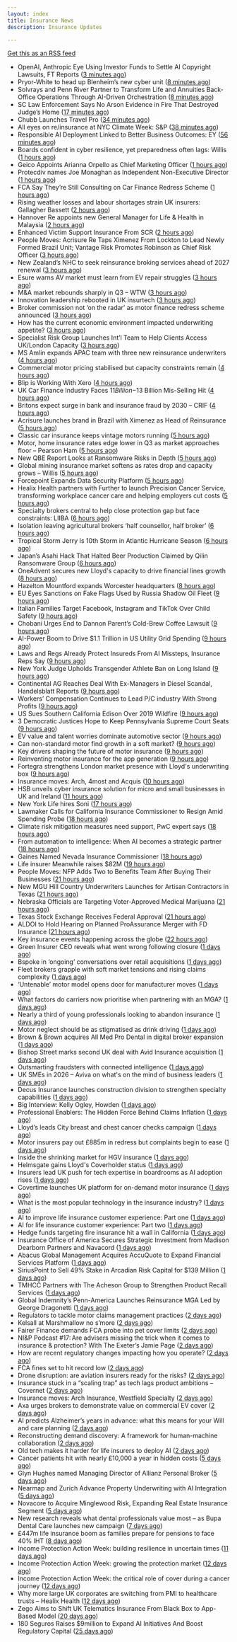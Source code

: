 ```yaml
---
layout: index
title: Insurance News
description: Insurance Updates

---
```


[Get this as an RSS feed](/insurance.rss)

<!-- news_marker starts -->
- OpenAI, Anthropic Eye Using Investor Funds to Settle AI Copyright Lawsuits, FT Reports ([3 minutes ago](https://www.insurancejournal.com/news/national/2025/10/08/843087.htm))
- Pryor-White to head up Blenheim’s new cyber unit ([8 minutes ago](https://www.reinsurancene.ws/pryor-white-to-head-up-blenheims-new-cyber-unit/))
- Solvrays and Penn River Partner to Transform Life and Annuities Back-Office Operations Through AI-Driven Orchestration ([8 minutes ago](https://www.insurtechinsights.com/solvrays-and-penn-river-partner-to-transform-life-and-annuities-back-office-operations-through-ai-driven-orchestration/))
- SC Law Enforcement Says No Arson Evidence in Fire That Destroyed Judge’s Home ([17 minutes ago](https://www.insurancejournal.com/news/southeast/2025/10/08/843081.htm))
- Chubb Launches Travel Pro ([34 minutes ago](https://insurance-edge.net/2025/10/08/chubb-launches-travel-pro/))
- All eyes on re/insurance at NYC Climate Week: S&P ([38 minutes ago](https://www.reinsurancene.ws/all-eyes-on-re-insurance-at-nyc-climate-week-sp/))
- Responsible AI Deployment Linked to Better Business Outcomes: EY ([56 minutes ago](https://www.insurancejournal.com/news/national/2025/10/08/843072.htm))
- Boards confident in cyber resilience, yet preparedness often lags: Willis ([1 hours ago](https://www.reinsurancene.ws/boards-confident-in-cyber-resilience-yet-preparedness-often-lags-willis/))
- Geico Appoints Arianna Orpello as Chief Marketing Officer ([1 hours ago](https://www.insurtechinsights.com/geico-appoints-arianna-orpello-as-chief-marketing-officer/))
- Protecdiv names Joe Monaghan as Independent Non-Executive Director ([1 hours ago](https://www.reinsurancene.ws/protecdiv-names-joe-monaghan-as-independent-non-executive-director/))
- FCA Say They’re Still Consulting on Car Finance Redress Scheme ([1 hours ago](https://insurance-edge.net/2025/10/08/fca-say-theyre-still-consulting-on-car-finance-redress-scheme/))
- Rising weather losses and labour shortages strain UK insurers: Gallagher Bassett ([2 hours ago](https://www.reinsurancene.ws/rising-weather-losses-and-labour-shortages-strain-uk-insurers-gallagher-bassett/))
- Hannover Re appoints new General Manager for Life & Health in Malaysia ([2 hours ago](https://www.reinsurancene.ws/hannover-re-appoints-new-general-manager-for-life-health-in-malaysia/))
- Enhanced Victim Support Insurance From SCR ([2 hours ago](https://insurance-edge.net/2025/10/08/enhanced-victim-support-insurance-from-scr/))
- People Moves: Acrisure Re Taps Ximenez From Lockton to Lead Newly Formed Brazil Unit; Vantage Risk Promotes Robinson as Chief Risk Officer ([3 hours ago](https://www.insurancejournal.com/news/international/2025/10/08/843060.htm))
- New Zealand’s NHC to seek reinsurance broking services ahead of 2027 renewal ([3 hours ago](https://www.reinsurancene.ws/new-zealands-nhc-to-seek-reinsurance-broking-services-ahead-of-2027-renewal/))
- Esure warns AV market must learn from EV repair struggles ([3 hours ago](https://www.postonline.co.uk/market-access/motor/7959108/esure-warns-av-market-must-learn-from-ev-repair-struggles))
- M&A market rebounds sharply in Q3 – WTW ([3 hours ago](https://www.insurancebusinessmag.com/uk/news/mergers-acquisitions/manda-market-rebounds-sharply-in-q3--wtw-552333.aspx))
- Innovation leadership rebooted in UK insurtech ([3 hours ago](https://www.insurancebusinessmag.com/uk/news/technology/innovation-leadership-rebooted-in-uk-insurtech-552330.aspx))
- Broker commission not ‘on the radar’ as motor finance redress scheme announced ([3 hours ago](https://www.postonline.co.uk/news/7959192/broker-commission-not-%E2%80%98on-the-radar%E2%80%99-as-motor-finance-redress-scheme-announced))
- How has the current economic environment impacted underwriting appetite? ([3 hours ago](https://www.insurancebusinessmag.com/uk/tv/how-has-the-current-economic-environment-impacted-underwriting-appetite-552328.aspx))
- Specialist Risk Group Launches Int’l Team to Help Clients Access UK/London Capacity ([3 hours ago](https://www.insurancejournal.com/news/international/2025/10/08/843057.htm))
- MS Amlin expands APAC team with three new reinsurance underwriters ([4 hours ago](https://www.reinsurancene.ws/ms-amlin-expands-apac-team-with-three-new-reinsurance-underwriters/))
- Commercial motor pricing stabilised but capacity constraints remain ([4 hours ago](https://www.postonline.co.uk/commercial/7959083/commercial-motor-pricing-stabilised-but-capacity-constraints-remain))
- Blip is Working With Xero ([4 hours ago](https://insurance-edge.net/2025/10/08/blip-is-working-with-xero/))
- UK Car Finance Industry Faces $11 Billion-$13 Billion Mis-Selling Hit ([4 hours ago](https://www.insurancejournal.com/news/international/2025/10/08/843047.htm))
- Britons expect surge in bank and insurance fraud by 2030 – CRIF ([4 hours ago](https://www.insurancebusinessmag.com/uk/news/breaking-news/britons-expect-surge-in-bank-and-insurance-fraud-by-2030--crif-552313.aspx))
- Acrisure launches brand in Brazil with Ximenez as Head of Reinsurance ([5 hours ago](https://www.reinsurancene.ws/acrisure-launches-brand-in-brazil-with-ximenez-as-head-of-reinsurance/))
- Classic car insurance keeps vintage motors running ([5 hours ago](https://www.postonline.co.uk/personal/7958293/classic-car-insurance-keeps-vintage-motors-running))
- Motor, home insurance rates edge lower in Q3 as market approaches floor – Pearson Ham ([5 hours ago](https://www.insurancebusinessmag.com/uk/news/auto-motor/motor-home-insurance-rates-edge-lower-in-q3-as-market-approaches-floor--pearson-ham-552312.aspx))
- New QBE Report Looks at Ransomware Risks in Depth ([5 hours ago](https://insurance-edge.net/2025/10/08/new-qbe-report-looks-at-ransomware-risks-in-depth/))
- Global mining insurance market softens as rates drop and capacity grows – Willis ([5 hours ago](https://www.insurancebusinessmag.com/uk/news/breaking-news/global-mining-insurance-market-softens-as-rates-drop-and-capacity-grows--willis-552305.aspx))
- Forcepoint Expands Data Security Platform ([5 hours ago](https://insurance-edge.net/2025/10/08/forcepoint-expands-data-security-platform/))
- Healix Health partners with Further to launch Precision Cancer Service, transforming workplace cancer care and helping employers cut costs ([5 hours ago](https://ifamagazine.com/healix-health-partners-with-further-to-launch-precision-cancer-service-transforming-workplace-cancer-care-and-helping-employers-cut-costs/))
- Specialty brokers central to help close protection gap but face constraints: LIIBA ([6 hours ago](https://www.reinsurancene.ws/specialty-brokers-central-to-help-close-protection-gap-but-face-constraints-liiba/))
- Isolation leaving agricultural brokers ‘half counsellor, half broker’ ([6 hours ago](https://www.postonline.co.uk/broker/7959185/isolation-leaving-agricultural-brokers-%E2%80%98half-counsellor-half-broker%E2%80%99))
- Tropical Storm Jerry Is 10th Storm in Atlantic Hurricane Season ([6 hours ago](https://www.insurancejournal.com/news/international/2025/10/08/843040.htm))
- Japan’s Asahi Hack That Halted Beer Production Claimed by Qilin Ransomware Group ([6 hours ago](https://www.insurancejournal.com/news/international/2025/10/08/843037.htm))
- OneAdvent secures new Lloyd's capacity to drive financial lines growth ([8 hours ago](https://www.insurancebusinessmag.com/uk/news/professional-liability/oneadvent-secures-new-lloyds-capacity-to-drive-financial-lines-growth-552257.aspx))
- Hazelton Mountford expands Worcester headquarters ([8 hours ago](https://www.insurancebusinessmag.com/uk/news/property-insurance/hazelton-mountford-expands-worcester-headquarters-552263.aspx))
- EU Eyes Sanctions on Fake Flags Used by Russia Shadow Oil Fleet ([9 hours ago](https://www.insurancejournal.com/news/international/2025/10/08/842929.htm))
- Italian Families Target Facebook, Instagram and TikTok Over Child Safety ([9 hours ago](https://www.insurancejournal.com/news/international/2025/10/08/842917.htm))
- Chobani Urges End to Dannon Parent’s Cold-Brew Coffee Lawsuit ([9 hours ago](https://www.insurancejournal.com/news/national/2025/10/08/842997.htm))
- AI-Power Boom to Drive $1.1 Trillion in US Utility Grid Spending ([9 hours ago](https://www.insurancejournal.com/news/national/2025/10/08/843000.htm))
- Laws and Regs Already Protect Insureds From AI Missteps, Insurance Reps Say ([9 hours ago](https://www.insurancejournal.com/news/southeast/2025/10/08/843012.htm))
- New York Judge Upholds Transgender Athlete Ban on Long Island ([9 hours ago](https://www.insurancejournal.com/news/east/2025/10/08/843031.htm))
- Continental AG Reaches Deal With Ex-Managers in Diesel Scandal, Handelsblatt Reports ([9 hours ago](https://www.insurancejournal.com/news/international/2025/10/08/842940.htm))
- Workers’ Compensation Continues to Lead P/C industry With Strong Profits ([9 hours ago](https://www.insurancejournal.com/news/national/2025/10/08/843018.htm))
- US Sues Southern California Edison Over 2019 Wildfire ([9 hours ago](https://www.insurancejournal.com/news/west/2025/10/08/843007.htm))
- 3 Democratic Justices Hope to Keep Pennsylvania Supreme Court Seats ([9 hours ago](https://www.insurancejournal.com/news/east/2025/10/08/843034.htm))
- EV value and talent worries dominate automotive sector ([9 hours ago](https://www.postonline.co.uk/news/7959159/ev-value-and-talent-worries-dominate-automotive-sector))
- Can non-standard motor find growth in a soft market? ([9 hours ago](https://www.postonline.co.uk/broker/7958948/can-non-standard-motor-find-growth-in-a-soft-market))
- Key drivers shaping the future of motor insurance ([9 hours ago](https://www.postonline.co.uk/personal/7958989/key-drivers-shaping-the-future-of-motor-insurance))
- Reinventing motor insurance for the app generation ([9 hours ago](https://www.postonline.co.uk/personal/7959016/reinventing-motor-insurance-for-the-app-generation))
- Fortegra strengthens London market presence with Lloyd's underwriting box ([9 hours ago](https://www.insurancebusinessmag.com/uk/news/breaking-news/fortegra-strengthens-london-market-presence-with-lloyds-underwriting-box-552290.aspx))
- Insurance moves: Arch, 4most and Acquis ([10 hours ago](https://www.insurancebusinessmag.com/uk/news/breaking-news/insurance-moves-arch-4most-and-acquis-552264.aspx))
- HSB unveils cyber insurance solution for micro and small businesses in UK and Ireland ([11 hours ago](https://www.insurancebusinessmag.com/uk/news/cyber/hsb-unveils-cyber-insurance-solution-for-micro-and-small-businesses-in-uk-and-ireland-552258.aspx))
- New York Life hires Soni ([17 hours ago](https://www.dig-in.com/news/new-york-life-hires-soni))
- Lawmaker Calls for California Insurance Commissioner to Resign Amid Spending Probe ([18 hours ago](https://www.insurancejournal.com/news/west/2025/10/07/842992.htm))
- Climate risk mitigation measures need support, PwC expert says ([18 hours ago](https://www.dig-in.com/news/pwc-expert-climate-risk-mitigation-needs-more-support))
- From automation to intelligence: When AI becomes a strategic partner ([18 hours ago](https://www.dig-in.com/opinion/when-ai-becomes-a-strategic-partner))
- Gaines Named Nevada Insurance Commissioner ([18 hours ago](https://www.insurancejournal.com/news/west/2025/10/07/842989.htm))
- Life insurer Meanwhile raises $82M ([19 hours ago](https://www.dig-in.com/articles/life-insurer-meanwhile-raises-82m))
- People Moves: NFP Adds Two to Benefits Team After Buying Their Businesses ([21 hours ago](https://www.insurancejournal.com/news/east/2025/10/07/842534.htm))
- New MGU Hill Country Underwriters Launches for Artisan Contractors in Texas ([21 hours ago](https://www.insurancejournal.com/news/southcentral/2025/10/07/842976.htm))
- Nebraska Officials are Targeting Voter-Approved Medical Marijuana ([21 hours ago](https://www.insurancejournal.com/news/midwest/2025/10/07/842973.htm))
- Texas Stock Exchange Receives Federal Approval ([21 hours ago](https://www.insurancejournal.com/news/southcentral/2025/10/07/842970.htm))
- ALDOI to Hold Hearing on Planned ProAssurance Merger with FD Insurance ([21 hours ago](https://www.insurancejournal.com/news/southeast/2025/10/07/842959.htm))
- Key insurance events happening across the globe ([22 hours ago](https://www.insurancebusinessmag.com/uk/guides/key-insurance-events-happening-across-the-globe-552213.aspx))
- Green Insurer CEO reveals what went wrong following closure ([1 days ago](https://www.postonline.co.uk/broker/7959190/green-insurer-ceo-reveals-what-went-wrong-following-closure))
- Bspoke in ‘ongoing’ conversations over retail acquisitions ([1 days ago](https://www.postonline.co.uk/news/7959188/bspoke-in-%E2%80%98ongoing%E2%80%99-conversations-over-retail-acquisitions))
- Fleet brokers grapple with soft market tensions and rising claims complexity ([1 days ago](https://www.insurancebusinessmag.com/uk/news/auto-motor/fleet-brokers-grapple-with-soft-market-tensions-and-rising-claims-complexity-552167.aspx))
- ‘Untenable’ motor model opens door for manufacturer moves ([1 days ago](https://www.postonline.co.uk/personal/7958322/%E2%80%98untenable%E2%80%99-motor-model-opens-door-for-manufacturer-moves))
- What factors do carriers now prioritise when partnering with an MGA? ([1 days ago](https://www.insurancebusinessmag.com/uk/tv/what-factors-do-carriers-now-prioritise-when-partnering-with-an-mga-552166.aspx))
- Nearly a third of young professionals looking to abandon insurance ([1 days ago](https://www.postonline.co.uk/people/7959183/nearly-a-third-of-young-professionals-looking-to-abandon-insurance))
- Motor neglect should be as stigmatised as drink driving ([1 days ago](https://www.postonline.co.uk/news/7959053/motor-neglect-should-be-as-stigmatised-as-drink-driving))
- Brown & Brown acquires All Med Pro Dental in digital broker expansion ([1 days ago](https://www.insurancebusinessmag.com/uk/news/mergers-acquisitions/brown-and-brown-acquires-all-med-pro-dental-in-digital-broker-expansion-552151.aspx))
- Bishop Street marks second UK deal with Avid Insurance acquisition ([1 days ago](https://www.insurancebusinessmag.com/uk/news/mergers-acquisitions/bishop-street-marks-second-uk-deal-with-avid-insurance-acquisition-552149.aspx))
- Outsmarting fraudsters with connected intelligence ([1 days ago](https://www.postonline.co.uk/market-access/7958300/outsmarting-fraudsters-with-connected-intelligence))
- UK SMEs in 2026 – Aviva on what's on the mind of business leaders ([1 days ago](https://www.insurancebusinessmag.com/uk/news/sme/uk-smes-in-2026--aviva-on-whats-on-the-mind-of-business-leaders-552148.aspx))
- Decus Insurance launches construction division to strengthen specialty capabilities ([1 days ago](https://www.insurancebusinessmag.com/uk/news/construction-engineering/decus-insurance-launches-construction-division-to-strengthen-specialty-capabilities-552105.aspx))
- Big Interview: Kelly Ogley, Howden ([1 days ago](https://www.postonline.co.uk/broker/7959082/big-interview-kelly-ogley-howden))
- Professional Enablers: The Hidden Force Behind Claims Inflation ([1 days ago](https://www.postonline.co.uk/claims/7958937/professional-enablers-the-hidden-force-behind-claims-inflation))
- Lloyd’s leads City breast and chest cancer checks campaign ([1 days ago](https://www.postonline.co.uk/lloyd%E2%80%99slondon/7959180/lloyd%E2%80%99s-leads-city-breast-and-chest-cancer-checks-campaign))
- Motor insurers pay out £885m in redress but complaints begin to ease ([1 days ago](https://www.postonline.co.uk/regulation/7958936/motor-insurers-pay-out-%C2%A3885m-in-redress-but-complaints-begin-to-ease))
- Inside the shrinking market for HGV insurance ([1 days ago](https://www.postonline.co.uk/commercial/7959038/inside-the-shrinking-market-for-hgv-insurance))
- Helmsgate gains Lloyd's Coverholder status ([1 days ago](https://www.insurancebusinessmag.com/uk/news/breaking-news/helmsgate-gains-lloyds-coverholder-status-552100.aspx))
- Insurers lead UK push for tech expertise in boardrooms as AI adoption rises ([1 days ago](https://www.insurancebusinessmag.com/uk/news/technology/insurers-lead-uk-push-for-tech-expertise-in-boardrooms-as-ai-adoption-rises-552102.aspx))
- Covertime launches UK platform for on-demand motor insurance ([1 days ago](https://www.insurancebusinessmag.com/uk/news/auto-motor/covertime-launches-uk-platform-for-ondemand-motor-insurance-552108.aspx))
- What is the most popular technology in the insurance industry? ([1 days ago](https://www.dig-in.com/news/the-state-of-insurance-technology-ai-in-exclusive-research))
- AI to improve life insurance customer experience: Part one ([1 days ago](https://www.dig-in.com/news/ai-to-improve-life-insurance-customer-experience-part-one))
- AI for life insurance customer experience: Part two ([1 days ago](https://www.dig-in.com/news/ai-for-life-insurance-customer-experience-part-two))
- Hedge funds targeting fire insurance hit a wall in California ([1 days ago](https://www.dig-in.com/articles/hedge-funds-targeting-fire-insurance-hit-wall-in-california))
- Insurance Office of America Secures Strategic Investment from Madison Dearborn Partners and Navacord ([1 days ago](https://www.insurtechinsights.com/insurance-office-of-america-secures-strategic-investment-from-madison-dearborn-partners-and-navacord/))
- Abacus Global Management Acquires AccuQuote to Expand Financial Services Platform ([1 days ago](https://www.insurtechinsights.com/abacus-global-management-acquires-accuquote-to-expand-financial-services-platform/))
- SiriusPoint to Sell 49% Stake in Arcadian Risk Capital for $139 Million ([1 days ago](https://www.insurtechinsights.com/siriuspoint-to-sell-49-stake-in-arcadian-risk-capital-for-139-million/))
- TMHCC Partners with The Acheson Group to Strengthen Product Recall Services ([1 days ago](https://www.insurtechinsights.com/tmhcc-partners-with-the-acheson-group-to-strengthen-product-recall-services/))
- Global Indemnity’s Penn-America Launches Reinsurance MGA Led by George Dragonetti ([1 days ago](https://www.insurtechinsights.com/global-indemnitys-penn-america-launches-reinsurance-mga-led-by-george-dragonetti/))
- Regulators to tackle motor claims management practices ([2 days ago](https://www.postonline.co.uk/news/7959177/regulators-to-tackle-motor-claims-management-practices))
- Kelsall at Marshmallow no s’more ([2 days ago](https://www.postonline.co.uk/news/7959173/kelsall-at-marshmallow-no-s%E2%80%99more))
- Fairer Finance demands FCA probe into pet cover limits ([2 days ago](https://www.postonline.co.uk/news/7959176/fairer-finance-demands-fca-probe-into-pet-cover-limits))
- NI&P Podcast #17: Are advisers missing the trick when it comes to insurance & protection? With The Exeter’s Jamie Page ([2 days ago](https://ifamagazine.com/nip-podcast-17-are-advisers-missing-the-trick-when-it-comes-to-insurance-protection-with-the-exeters-jamie-page/))
- How are recent regulatory changes impacting how you operate? ([2 days ago](https://www.insurancebusinessmag.com/uk/tv/how-are-recent-regulatory-changes-impacting-how-you-operate-552024.aspx))
- FCA fines set to hit record low ([2 days ago](https://www.postonline.co.uk/regulation/7958086/fca-fines-set-to-hit-record-low))
- Drone disruption: are aviation insurers ready for the risks? ([2 days ago](https://www.insurancebusinessmag.com/uk/news/technology/drone-disruption-are-aviation-insurers-ready-for-the-risks-551921.aspx))
- Insurance stuck in a “scaling trap” as tech lags product ambitions – Covernet ([2 days ago](https://www.insurancebusinessmag.com/uk/news/technology/insurance-stuck-in-a-scaling-trap-as-tech-lags-product-ambitions--covernet-552012.aspx))
- Insurance moves: Arch Insurance, Westfield Specialty ([2 days ago](https://www.insurancebusinessmag.com/uk/news/breaking-news/insurance-moves-arch-insurance-westfield-specialty-552010.aspx))
- Axa urges brokers to demonstrate value on commercial EV cover ([2 days ago](https://www.postonline.co.uk/commercial/7958880/axa-urges-brokers-to-demonstrate-value-on-commercial-ev-cover))
- AI predicts Alzheimer’s years in advance: what this means for your Will and care planning ([2 days ago](https://ifamagazine.com/ai-predicts-alzheimers-years-in-advance-what-this-means-for-your-will-and-care-planning/))
- Reconstructing demand discovery: A framework for human-machine collaboration ([2 days ago](https://www.dig-in.com/opinion/reconstructing-demand-discovery))
- Old tech makes it harder for life insurers to deploy AI ([2 days ago](https://www.dig-in.com/news/old-tech-makes-it-harder-for-life-insurers-to-deploy-ai))
- Cancer patients hit with nearly £10,000 a year in hidden costs ([5 days ago](https://ifamagazine.com/cancer-patients-hit-with-nearly-10000-a-year-in-hidden-costs/))
- Glyn Hughes named Managing Director of Allianz Personal Broker ([5 days ago](https://www.insurtechinsights.com/glyn-hughes-named-managing-director-of-allianz-personal-broker/))
- Nearmap and Zurich Advance Property Underwriting with AI Integration ([5 days ago](https://www.insurtechinsights.com/nearmap-and-zurich-advance-property-underwriting-with-ai-integration/))
- Novacore to Acquire Minglewood Risk, Expanding Real Estate Insurance Segment ([5 days ago](https://www.insurtechinsights.com/novacore-to-acquire-minglewood-risk-expanding-real-estate-insurance-segment/))
- New research reveals what dental professionals value most – as Bupa Dental Care launches new campaign ([7 days ago](https://ifamagazine.com/new-research-reveals-what-dental-professionals-value-most-as-bupa-dental-care-launches-new-campaign/))
- £447m life insurance boom as families prepare for pensions to face 40% IHT ([8 days ago](https://ifamagazine.com/447m-life-insurance-boom-as-families-prepare-for-pensions-to-face-40-iht/))
- Income Protection Action Week: building resilience in uncertain times ([11 days ago](https://ifamagazine.com/income-protection-action-week-building-resilience-in-uncertain-times/))
- Income Protection Action Week: growing the protection market ([12 days ago](https://ifamagazine.com/income-protection-action-week-growing-the-protection-market/))
- Income Protection Action Week: the critical role of cover during a cancer journey ([12 days ago](https://ifamagazine.com/income-protection-action-week-the-critical-role-of-cover-during-a-cancer-journey/))
- Why more large UK corporates are switching from PMI to healthcare trusts – Healix Health ([12 days ago](https://ifamagazine.com/why-more-large-uk-corporates-are-switching-from-pmi-to-healthcare-trusts-healix-health/))
- Zego Aims to Shift UK Telematics Insurance From Black Box to App-Based Model ([20 days ago](https://thefintechtimes.com/zego-aims-to-shift-uk-telematics-insurance-from-black-box-to-app-based-model/))
- 180 Seguros Raises $9million to Expand AI Initiatives And Boost Regulatory Capital ([25 days ago](https://thefintechtimes.com/180-seguros-raises-9m-to-expand-ai-initiatives-and-boost-regulatory-capital/))

<!-- news_marker ends -->